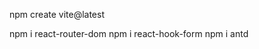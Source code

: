 <!-- Project start -->

npm create vite@latest

<!-- install react router and  react hukFrom and antd -->

npm i react-router-dom
npm i react-hook-form
npm i antd

<!-- install redux  -->
